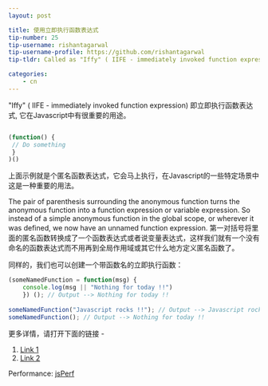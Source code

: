 ```yaml
---
layout: post

title: 使用立即执行函数表达式
tip-number: 25
tip-username: rishantagarwal 
tip-username-profile: https://github.com/rishantagarwal
tip-tldr: Called as "Iffy" ( IIFE - immediately invoked function expression) is an anonymous function expression that is immediately invoked and has some important uses in Javascript.

categories:
    - cn
---
```


"Iffy" ( IIFE - immediately invoked function expression) 即立即执行函数表达式, 它在Javascript中有很重要的用途。

```javascript

(function() {
 // Do something​
 }
)()

```

上面示例就是个匿名函数表达式，它会马上执行，在Javascript的一些特定场景中这是一种重要的用法。

The pair of parenthesis surrounding the anonymous function turns the anonymous function into a function expression or variable expression. So instead of a simple anonymous function in the global scope, or wherever it was defined, we now have an unnamed function expression.
第一对括号将里面的匿名函数转换成了一个函数表达式或者说变量表达式，这样我们就有一个没有命名的函数表达式而不用再到全局作用域或其它什么地方定义匿名函数了。

同样的，我们也可以创建一个带函数名的立即执行函数：

```javascript
(someNamedFunction = function(msg) {
	console.log(msg || "Nothing for today !!")
	}) (); // Output --> Nothing for today !!​
​
someNamedFunction("Javascript rocks !!"); // Output --> Javascript rocks !!
someNamedFunction(); // Output --> Nothing for today !!​
```

更多详情，请打开下面的链接 - 
1. [Link 1](https://blog.mariusschulz.com/2016/01/13/disassembling-javascripts-iife-syntax) 
2. [Link 2](http://javascriptissexy.com/12-simple-yet-powerful-javascript-tips/) 

Performance:
[jsPerf](http://jsperf.com/iife-with-call)